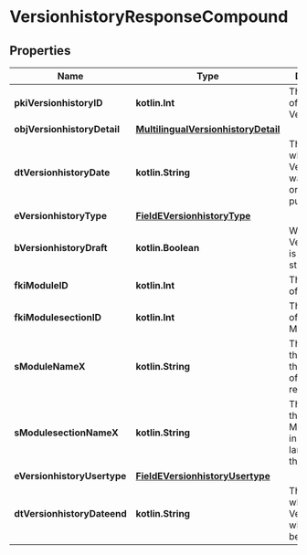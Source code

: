 
# VersionhistoryResponseCompound

## Properties
Name | Type | Description | Notes
------------ | ------------- | ------------- | -------------
**pkiVersionhistoryID** | **kotlin.Int** | The unique ID of the Versionhistory | 
**objVersionhistoryDetail** | [**MultilingualVersionhistoryDetail**](MultilingualVersionhistoryDetail.md) |  | 
**dtVersionhistoryDate** | **kotlin.String** | The date  at which the Versionhistory was published or should be published | 
**eVersionhistoryType** | [**FieldEVersionhistoryType**](FieldEVersionhistoryType.md) |  | 
**bVersionhistoryDraft** | **kotlin.Boolean** | Whether the Versionhistory is published or still a draft | 
**fkiModuleID** | **kotlin.Int** | The unique ID of the Module |  [optional]
**fkiModulesectionID** | **kotlin.Int** | The unique ID of the Modulesection |  [optional]
**sModuleNameX** | **kotlin.String** | The Name of the Module in the language of the requester |  [optional]
**sModulesectionNameX** | **kotlin.String** | The Name of the Modulesection in the language of the requester |  [optional]
**eVersionhistoryUsertype** | [**FieldEVersionhistoryUsertype**](FieldEVersionhistoryUsertype.md) |  |  [optional]
**dtVersionhistoryDateend** | **kotlin.String** | The date  at which the Versionhistory will no longer be visible |  [optional]




